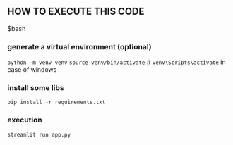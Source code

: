 ## HOW TO EXECUTE THIS CODE

$bash

### generate a virtual environment (optional)
`python -m venv venv`
`source venv/bin/activate`  # `venv\Scripts\activate` in case of windows

### install some libs
`pip install -r requirements.txt`

### execution
`streamlit run app.py`

